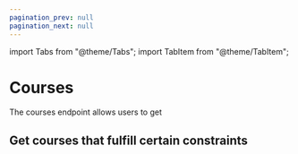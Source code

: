 ```yaml
---
pagination_prev: null
pagination_next: null
---
```


import Tabs from "@theme/Tabs";
import TabItem from "@theme/TabItem";

# Courses

The courses endpoint allows users to get

## Get courses that fulfill certain constraints
